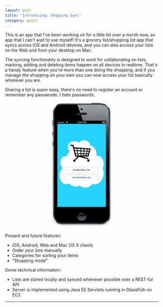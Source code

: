 ```yaml
---
layout: post
title: "Introducing: Shopping Sync"
category: posts
---
```


This is an app that I've been working on for a little bit over a month
now, an app that I can't wait to use myself! It's a grocery
list/shopping list app that syncs across iOS and Android devices, and
you can also access your lists on the Web and from your desktop on Mac.

The syncing functionality is designed to work for collaborating on
lists; marking, adding and deleting items happen on all
devices in realtime. That's a handy feature when you're more than one
doing the shopping, and if you manage the shopping on your own 
you can now access your list basically wherever you are.

Sharing a list is super easy, there's no need to register an account
or remember any passwords. I *hate* passwords.

<center><img src="/images/shopping_sync_iOS.png" width="207" height="417" /></center>

Present and future features:

 - iOS, Android, Web and Mac OS X clients
 - Order your lists manually
 - Categories for sorting your items
 - "Shopping mode"

Some technical information:

 - Lists are stored locally and synced whenever possible over a
 REST-ful API
 - Server is implemented using Java EE Servlets running in GlassFish
 on EC2
 

---


